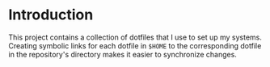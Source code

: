 <!--
  ** File Name:	README.md
  ** Author:	Aditya Ramesh
  ** Date:	08/19/2013
  ** Contact:	_@adityaramesh.com
-->

# Introduction

This project contains a collection of dotfiles that I use to set up my systems.
Creating symbolic links for each dotfile in `$HOME` to the corresponding dotfile
in the repository's directory makes it easier to synchronize changes.
